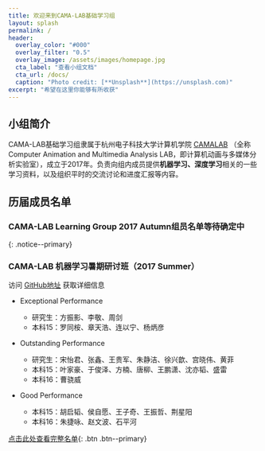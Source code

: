 ```yaml
---
title: 欢迎来到CAMA-LAB基础学习组
layout: splash
permalink: /
header:
  overlay_color: "#000"
  overlay_filter: "0.5"
  overlay_image: /assets/images/homepage.jpg
  cta_label: "查看小组文档"
  cta_url: /docs/
  caption: "Photo credit: [**Unsplash**](https://unsplash.com)"
excerpt: "希望在这里你能够有所收获"
---
```


## 小组简介
CAMA-LAB基础学习组隶属于杭州电子科技大学计算机学院 <a href="http://camalab.hdu.edu.cn/">CAMALAB</a> （全称Computer Animation and Multimedia Analysis LAB，即计算机动画与多媒体分析实验室），成立于2017年。负责向组内成员提供**机器学习、深度学习**相关的一些学习资料，以及组织平时的交流讨论和进度汇报等内容。

## 历届成员名单

### CAMA-LAB Learning Group 2017 Autumn组员名单等待确定中
{: .notice--primary}



### CAMA-LAB 机器学习暑期研讨班（2017 Summer）
访问 [GitHub地址](https://github.com/wolegechu/cama_summer_class_2017) 获取详细信息

- Exceptional Performance
  - 研究生：方振影、李敬、周剑
  - 本科15：罗同桉、章天浩、连以宁、杨炳彦

- Outstanding Performance
  - 研究生：宋怡君、张鑫、王贵军、朱静洁、徐兴歆、宫晓伟、黄菲
  - 本科15：叶家豪、于俊泽、方楠、唐柳、王鹏潇、沈亦韬、盛雷
  - 本科16：曹骁威

- Good Performance
  - 本科15：胡启韬、侯自愿、王子奇、王振哲、荆星阳
  - 本科16：朱捷咏、赵文波、石平河

[点击此处查看完整名单](./member/){: .btn .btn--primary}